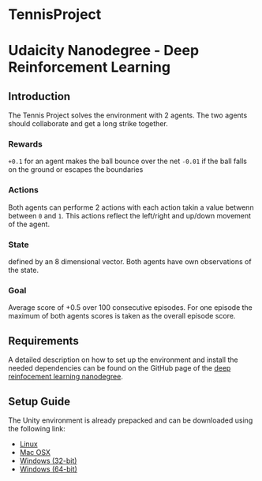 # TennisProject
# Udaicity Nanodegree - Deep Reinforcement Learning

## Introduction

The Tennis Project solves the environment with 2 agents. The two agents should collaborate and get a long strike together.

### Rewards
`+0.1` for an agent makes the ball bounce over the net
`-0.01` if the ball falls on the ground or escapes the boundaries

### Actions 
Both agents can performe 2 actions with each action takin a value betwenn between `0` and `1`. This actions reflect the left/right and up/down movement of the agent.

### State
defined by an 8 dimensional vector. Both agents have own observations of the state.

### Goal
Average score of +0.5 over 100 consecutive episodes. For one episode the maximum of both agents scores is taken as the overall episode score.

## Requirements
A detailed description on how to set up the environment and install the needed dependencies can be found on the GitHub page of the [deep reinfocement learning nanodegree](https://github.com/udacity/deep-reinforcement-learning#dependencies).

## Setup Guide
The Unity environment is already prepacked and can be downloaded using the following link:

 - [Linux](https://s3-us-west-1.amazonaws.com/udacity-drlnd/P3/Tennis/Tennis_Linux.zip)
 - [Mac OSX](https://s3-us-west-1.amazonaws.com/udacity-drlnd/P3/Tennis/Tennis.app.zip)
 - [Windows (32-bit)](https://s3-us-west-1.amazonaws.com/udacity-drlnd/P3/Tennis/Tennis_Windows_x86.zip)
 - [Windows (64-bit)](https://s3-us-west-1.amazonaws.com/udacity-drlnd/P3/Tennis/Tennis_Windows_x86_64.zip)
